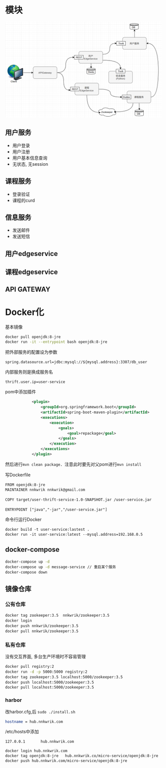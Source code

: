 # 模块
![1539670527771](assets/1539670527771.png)
## 用户服务

- 用户登录
- 用户注册
- 用户基本信息查询
- 无状态, 无session

## 课程服务
- 登录验证
- 课程的curd

## 信息服务
- 发送邮件
- 发送短信

## 用户edgeservice
## 课程edgeservice
## API GATEWAY

# Docker化
基本镜像
 ```bash
docker pull openjdk:8-jre
docker run -it --entrypoint bash openjdk:8-jre
 ```

把外部服务的配置设为参数
```
spring.datasource.url=jdbc:mysql://${mysql.address}:3307/db_user
```
内部服务则是换成服务名

```
thrift.user.ip=user-service
```



pom中添加插件

```xml
            <plugin>
                <groupId>org.springframework.boot</groupId>
                <artifactId>spring-boot-maven-plugin</artifactId>
                <executions>
                    <execution>
                        <goals>
                            <goal>repackage</goal>
                        </goals>
                    </execution>
                </executions>
            </plugin>
```

然后进行`mvn clean package`．注意此时要先对父pom进行`mvn install`

写Dockerfile

```
FROM openjdk:8-jre
MAINTAINER nnkwrik nnkwrik@gmail.com

COPY target/user-thrift-service-1.0-SNAPSHOT.jar /user-service.jar

ENTRYPOINT ["java","-jar","/user-service.jar"]
```

命令行运行Docker

```
docker build -t user-service:lastest .
docker run -it user-service:latest --mysql.address=192.168.0.5
```

## docker-compose
```bash
docker-compose up -d
docker-compose up -d message-service // 重启某个服务
docker-compose down
```
## 镜像仓库
### 公有仓库

```bash
docker tag zookeeper:3.5  nnkwrik/zookeeper:3.5
docker login
docker push nnkwrik/zookeeper:3.5
docker pull nnkwrik/zookeeper:3.5
```

### 私有仓库

没有交互界面, 多台生产环境时不容易管理
```bash
docker pull registry:2 
docker run -d -p 5000:5000 registry:2 
docker tag zookeeper:3.5 localhost:5000/zookeeper:3.5  
docker push localhost:5000/zookeeper:3.5 
docker pull localhost:5000/zookeeper:3.5
```

### harbor

改harbor.cfg,后 `sudo ./install.sh`
```bash
hostname = hub.nnkwrik.com
```

/etc/hosts中添加

```
127.0.0.1		hub.nnkwrik.com
```

```
docker login hub.nnkwrik.com
docker tag openjdk:8-jre   hub.nnkwrik.co/micro-service/openjdk:8-jre
docker push hub.nnkwrik.com/micro-service/openjdk:8-jre
```

